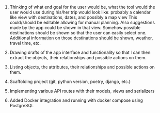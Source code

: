 1. Thinking of what end goal for the user would be, what the tool would the user would use during his/her trip would look like: probably a calendar like view with destinations, dates, and possibly a map view
   This could/should be editable allowing for manual planning. Also suggestions made by the app could be shown in that view.
   Somehow possible destinations should be shown so that the user can easily select one. Additional information on those destinations should be shown, weather, travel time, etc.

2. Drawing drafts of the app interface and functionality so that I can then extract the objects, their relationships and possible actions on them.

3. Listing objects, the attributes, their relationships and possible actions on them.

4. Scaffolding project (git, python version, poetry, django, etc.)

5. Implementing various API routes with their models, views and serializers

6. Added Docker integration and running with docker compose using PostgreSQL